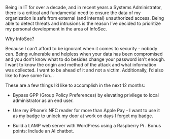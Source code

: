 Being in IT for over a decade, and in recent years a Systems Administrator, there is a critical and fundamental need to ensure the data of my organization is safe from external (and internal) unauthorized access. Being able to detect threats and intrusions is the reason I’ve decided to prioritize my personal development in the area of InfoSec. 

Why InfoSec? 

Because I can’t afford to be ignorant when it comes to security - nobody can. Being vulnerable and helpless when your data has been compromised and you don’t know what to do besides change your password isn't enough. I want to know the origin and method of the attack and what information was collected. I want to be ahead of it and not a victim.  Additionally, I’d also like to have some fun…

These are a few things I’d like to accomplish in the next 12 months:

  - Bypass GPP (Group Policy Preferences) by elevating privilege to local administrator as an end user.

  - Use my iPhone’s NFC reader for more than Apple Pay - I want to use it as my badge to unlock my door at work on days I forget my badge. 

  - Build a LAMP web server with WordPress using a Raspberry Pi . Bonus points: Include an AI chatbot.
